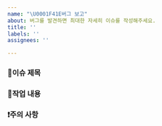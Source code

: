 ```yaml
---
name: "\U0001F41E버그 보고"
about: 버그를 발견하면 최대한 자세히 이슈를 작성해주세요.
title: ''
labels: ''
assignees: ''

---
```


### 👋이슈 제목


### 🤗작업 내용


### ❗주의 사항
